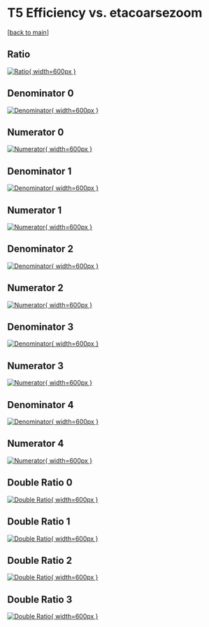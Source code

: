 # T5 Efficiency vs. etacoarsezoom

[[back to main](./)]



## Ratio

[![Ratio](../mtv/var/T5_loweta_321_-1_eff_etacoarsezoom.png){ width=600px }](../mtv/var/T5_loweta_321_-1_eff_etacoarsezoom.pdf)

## Denominator 0

[![Denominator](../mtv/den/T5_loweta_321_-1_eff_etacoarsezoom_den0.png){ width=600px }](../mtv/den/T5_loweta_321_-1_eff_etacoarsezoom_den0.pdf)

## Numerator 0

[![Numerator](../mtv/num/T5_loweta_321_-1_eff_etacoarsezoom_num0.png){ width=600px }](../mtv/num/T5_loweta_321_-1_eff_etacoarsezoom_num0.pdf)

## Denominator 1

[![Denominator](../mtv/den/T5_loweta_321_-1_eff_etacoarsezoom_den1.png){ width=600px }](../mtv/den/T5_loweta_321_-1_eff_etacoarsezoom_den1.pdf)

## Numerator 1

[![Numerator](../mtv/num/T5_loweta_321_-1_eff_etacoarsezoom_num1.png){ width=600px }](../mtv/num/T5_loweta_321_-1_eff_etacoarsezoom_num1.pdf)

## Denominator 2

[![Denominator](../mtv/den/T5_loweta_321_-1_eff_etacoarsezoom_den2.png){ width=600px }](../mtv/den/T5_loweta_321_-1_eff_etacoarsezoom_den2.pdf)

## Numerator 2

[![Numerator](../mtv/num/T5_loweta_321_-1_eff_etacoarsezoom_num2.png){ width=600px }](../mtv/num/T5_loweta_321_-1_eff_etacoarsezoom_num2.pdf)

## Denominator 3

[![Denominator](../mtv/den/T5_loweta_321_-1_eff_etacoarsezoom_den3.png){ width=600px }](../mtv/den/T5_loweta_321_-1_eff_etacoarsezoom_den3.pdf)

## Numerator 3

[![Numerator](../mtv/num/T5_loweta_321_-1_eff_etacoarsezoom_num3.png){ width=600px }](../mtv/num/T5_loweta_321_-1_eff_etacoarsezoom_num3.pdf)

## Denominator 4

[![Denominator](../mtv/den/T5_loweta_321_-1_eff_etacoarsezoom_den4.png){ width=600px }](../mtv/den/T5_loweta_321_-1_eff_etacoarsezoom_den4.pdf)

## Numerator 4

[![Numerator](../mtv/num/T5_loweta_321_-1_eff_etacoarsezoom_num4.png){ width=600px }](../mtv/num/T5_loweta_321_-1_eff_etacoarsezoom_num4.pdf)

## Double Ratio 0

[![Double Ratio](../mtv/ratio/T5_loweta_321_-1_eff_etacoarsezoom_ratio0.png){ width=600px }](../mtv/ratio/T5_loweta_321_-1_eff_etacoarsezoom_ratio0.pdf)

## Double Ratio 1

[![Double Ratio](../mtv/ratio/T5_loweta_321_-1_eff_etacoarsezoom_ratio1.png){ width=600px }](../mtv/ratio/T5_loweta_321_-1_eff_etacoarsezoom_ratio1.pdf)

## Double Ratio 2

[![Double Ratio](../mtv/ratio/T5_loweta_321_-1_eff_etacoarsezoom_ratio2.png){ width=600px }](../mtv/ratio/T5_loweta_321_-1_eff_etacoarsezoom_ratio2.pdf)

## Double Ratio 3

[![Double Ratio](../mtv/ratio/T5_loweta_321_-1_eff_etacoarsezoom_ratio3.png){ width=600px }](../mtv/ratio/T5_loweta_321_-1_eff_etacoarsezoom_ratio3.pdf)

